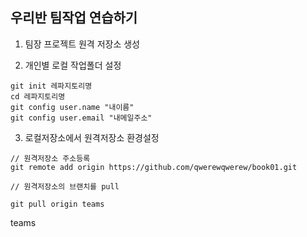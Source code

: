 우리반 팀작업 연습하기
---
1. 팀장 프로젝트 원격 저장소 생성

2. 개인별 로컬 작업폴더 설정

```
git init 레파지토리명
cd 레파지토리명
git config user.name "내이름"
git config user.email "내메일주소"

```
3. 로컬저장소에서 원격저장소 환경설정

```
// 원격저장소 주소등록
git remote add origin https://github.com/qwerewqwerew/book01.git

// 원격저장소의 브랜치를 pull

git pull origin teams

```





teams